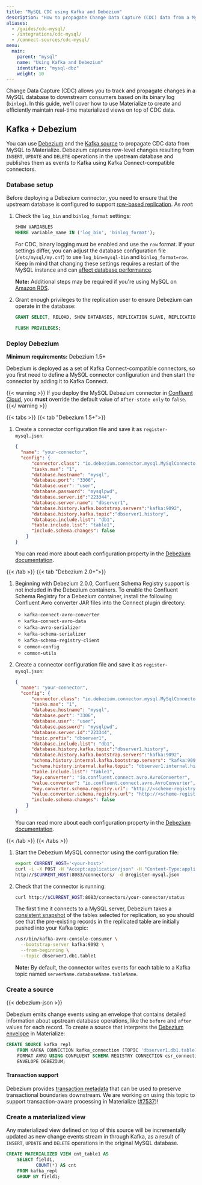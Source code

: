 ```yaml
---
title: "MySQL CDC using Kafka and Debezium"
description: "How to propagate Change Data Capture (CDC) data from a MySQL database to Materialize"
aliases:
  - /guides/cdc-mysql/
  - /integrations/cdc-mysql/
  - /connect-sources/cdc-mysql/
menu:
  main:
    parent: "mysql"
    name: "Using Kafka and Debezium"
    identifier: "mysql-dbz"
    weight: 10
---
```


Change Data Capture (CDC) allows you to track and propagate changes in a MySQL database to downstream consumers based on its binary log (`binlog`). In this guide, we'll cover how to use Materialize to create and efficiently maintain real-time materialized views on top of CDC data.

## Kafka + Debezium

You can use [Debezium](https://debezium.io/) and the [Kafka source](/sql/create-source/kafka/#using-debezium) to propagate CDC data from MySQL to Materialize. Debezium captures row-level changes resulting from `INSERT`, `UPDATE` and `DELETE` operations in the upstream database and publishes them as events to Kafka using Kafka Connect-compatible connectors.

### Database setup

Before deploying a Debezium connector, you need to ensure that the upstream database is configured to support [row-based replication](https://dev.mysql.com/doc/refman/8.0/en/replication-rbr-usage.html). As _root_:

1. Check the `log_bin` and `binlog_format` settings:

    ```sql
    SHOW VARIABLES
    WHERE variable_name IN ('log_bin', 'binlog_format');
    ```

    For CDC, binary logging must be enabled and use the `row` format. If your settings differ, you can adjust the database configuration file (`/etc/mysql/my.cnf`) to use `log_bin=mysql-bin` and `binlog_format=row`. Keep in mind that changing these settings requires a restart of the MySQL instance and can [affect database performance](https://dev.mysql.com/doc/refman/8.0/en/replication-sbr-rbr.html#replication-sbr-rbr-rbr-disadvantages).

    **Note:** Additional steps may be required if you're using MySQL on [Amazon RDS](https://docs.aws.amazon.com/AmazonRDS/latest/UserGuide/USER_LogAccess.MySQL.BinaryFormat.html).

1. Grant enough privileges to the replication user to ensure Debezium can operate in the database:

    ```sql
    GRANT SELECT, RELOAD, SHOW DATABASES, REPLICATION SLAVE, REPLICATION CLIENT ON *.* TO "user";

    FLUSH PRIVILEGES;
    ```

### Deploy Debezium

**Minimum requirements:** Debezium 1.5+

Debezium is deployed as a set of Kafka Connect-compatible
connectors, so you first need to define a MySQL connector configuration and then start the connector by adding it to Kafka Connect.

{{< warning >}}
If you deploy the MySQL Debezium connector in [Confluent Cloud](https://docs.confluent.io/cloud/current/connectors/cc-mysql-source-cdc-debezium.html), you **must** override the default value of `After-state only` to `false`.
{{</ warning >}}

{{< tabs >}}
{{< tab "Debezium 1.5+">}}

1. Create a connector configuration file and save it as `register-mysql.json`:

    ```json
    {
      "name": "your-connector",
      "config": {
          "connector.class": "io.debezium.connector.mysql.MySqlConnector",
          "tasks.max": "1",
          "database.hostname": "mysql",
          "database.port": "3306",
          "database.user": "user",
          "database.password": "mysqlpwd",
          "database.server.id":"223344",
          "database.server.name": "dbserver1",
          "database.history.kafka.bootstrap.servers":"kafka:9092",
          "database.history.kafka.topic":"dbserver1.history",
          "database.include.list": "db1",
          "table.include.list": "table1",
          "include.schema.changes": false
        }
    }
    ```

    You can read more about each configuration property in the [Debezium documentation](https://debezium.io/documentation/reference/connectors/mysql.html#mysql-connector-properties).

{{< /tab >}}
{{< tab "Debezium 2.0+">}}

1. Beginning with Debezium 2.0.0, Confluent Schema Registry support is not included in the Debezium containers. To enable the Confluent Schema Registry for a Debezium container, install the following Confluent Avro converter JAR files into the Connect plugin directory:

    * `kafka-connect-avro-converter`
    * `kafka-connect-avro-data`
    * `kafka-avro-serializer`
    * `kafka-schema-serializer`
    * `kafka-schema-registry-client`
    * `common-config`
    * `common-utils`

1. Create a connector configuration file and save it as `register-mysql.json`:

    ```json
    {
      "name": "your-connector",
      "config": {
          "connector.class": "io.debezium.connector.mysql.MySqlConnector",
          "tasks.max": "1",
          "database.hostname": "mysql",
          "database.port": "3306",
          "database.user": "user",
          "database.password": "mysqlpwd",
          "database.server.id":"223344",
          "topic.prefix": "dbserver1",
          "database.include.list": "db1",
          "database.history.kafka.topic":"dbserver1.history",
          "database.history.kafka.bootstrap.servers":"kafka:9092",
          "schema.history.internal.kafka.bootstrap.servers": "kafka:9092",
          "schema.history.internal.kafka.topic": "dbserver1.internal.history",
          "table.include.list": "table1",
          "key.converter": "io.confluent.connect.avro.AvroConverter",
          "value.converter": "io.confluent.connect.avro.AvroConverter",
          "key.converter.schema.registry.url": "http://<scheme-registry>:8081",
          "value.converter.schema.registry.url": "http://<scheme-registry>:8081",
          "include.schema.changes": false
        }
    }
    ```

    You can read more about each configuration property in the [Debezium documentation](https://debezium.io/documentation/reference/2.4/connectors/mysql.html).

{{< /tab >}}
{{< /tabs >}}

1. Start the Debezium MySQL connector using the configuration file:

    ```bash
    export CURRENT_HOST='<your-host>'
    curl -i -X POST -H "Accept:application/json" -H "Content-Type:application/json" \
    http://$CURRENT_HOST:8083/connectors/ -d @register-mysql.json
    ```

1. Check that the connector is running:

    ```bash
    curl http://$CURRENT_HOST:8083/connectors/your-connector/status
    ```

    The first time it connects to a MySQL server, Debezium takes a [consistent snapshot](https://debezium.io/documentation/reference/connectors/mysql.html#mysql-snapshots) of the tables selected for replication, so you should see that the pre-existing records in the replicated table are initially pushed into your Kafka topic:

    ```bash
    /usr/bin/kafka-avro-console-consumer \
      --bootstrap-server kafka:9092 \
      --from-beginning \
      --topic dbserver1.db1.table1
    ```

    **Note:** By default, the connector writes events for each table to a Kafka topic named `serverName.databaseName.tableName`.

### Create a source

{{< debezium-json >}}

Debezium emits change events using an envelope that contains detailed information about upstream database operations, like the `before` and `after` values for each record. To create a source that interprets the [Debezium envelope](/sql/create-source/kafka/#using-debezium) in Materialize:

```sql
CREATE SOURCE kafka_repl
    FROM KAFKA CONNECTION kafka_connection (TOPIC 'dbserver1.db1.table1')
    FORMAT AVRO USING CONFLUENT SCHEMA REGISTRY CONNECTION csr_connection
    ENVELOPE DEBEZIUM;
```

#### Transaction support

Debezium provides [transaction metadata](https://debezium.io/documentation/reference/connectors/mysql.html#mysql-transaction-metadata) that can be used to preserve transactional boundaries downstream. We are working on using this topic to support transaction-aware processing in Materialize ([#7537](https://github.com/MaterializeInc/materialize/issues/7537))!

### Create a materialized view

Any materialized view defined on top of this source will be incrementally updated as new change events stream in through Kafka, as a result of `INSERT`, `UPDATE` and `DELETE` operations in the original MySQL database.

```sql
CREATE MATERIALIZED VIEW cnt_table1 AS
    SELECT field1,
           COUNT(*) AS cnt
    FROM kafka_repl
    GROUP BY field1;
```
